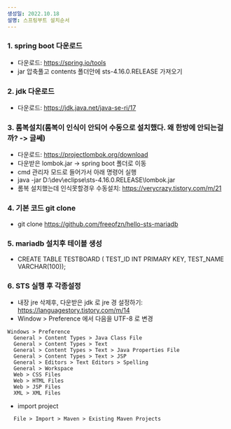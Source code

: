 ```yaml
---
생성일: 2022.10.18
설명: 스프링부트 설치순서
---
```

### 1. spring boot 다운로드
- 다운로드: https://spring.io/tools
- jar 압축풀고 contents 폴더안에 sts-4.16.0.RELEASE 가져오기

### 2. jdk 다운로드
- 다운로드: https://jdk.java.net/java-se-ri/17

### 3. 롬복설치(롬복이 인식이 안되어 수동으로 설치했다. 왜 한방에 안되는걸까? -> 글쎄)
- 다운로드: https://projectlombok.org/download
- 다운받은 lombok.jar -> spring boot 폴더로 이동
- cmd 관리자 모드로 들어가서 아래 명령어 실행
- java -jar D:\dev\eclipse\sts-4.16.0.RELEASE\lombok.jar
- 롬복 설치했는데 인식못할경우 수동설치: https://verycrazy.tistory.com/m/21

### 4. 기본 코드 git clone
- git clone https://github.com/freeofzn/hello-sts-mariadb

### 5. mariadb 설치후 테이블 생성
- CREATE TABLE TESTBOARD ( TEST_ID INT PRIMARY KEY, TEST_NAME VARCHAR(100));

### 6. STS 실행 후 각종설정
- 내장 jre 삭제후, 다운받은 jdk 로 jre 경 설정하기: https://languagestory.tistory.com/m/14
- Window > Preference 에서 다음을 UTF-8 로 변경
```
Windows > Preference
  General > Content Types > Java Class File
  General > Content Types > Text
  General > Content Types > Text > Java Properties File
  General > Content Types > Text > JSP
  General > Editors > Text Editors > Spelling
  General > Workspace
  Web > CSS Files
  Web > HTML Files
  Web > JSP Files
  XML > XML Files
```	 
- import project 
```
  File > Import > Maven > Existing Maven Projects
```  
 
